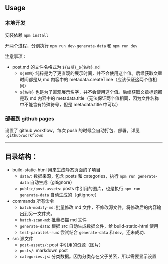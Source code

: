 ## Usage

### 本地开发

安装依赖 `npm install`

开两个进程，分别执行 `npm run dev-generate-data` 和 `npm run dev`

注意事项：
- post.md 的文件名格式为 `${日期}_${名称}.md`
  - `${日期}` 纯粹是为了更直观的展示时间，并不会使用这个值。后续获取文章时间都是从 md 内容中的 metadata.createTime（应该保证这两个值相同）
  - `${名称}` 也是为了直观展示名字，并不会使用这个值。后续获取文章标题都是取 md 内容中的 metadata.title（无法保证两个值相同，因为文件名称中不能含有特殊符号，但是 metadata.title 中可以）

### 部署到 github pages

设置了 github workflow。每次 push 的时候会自动打包、部署。详见 `.github/workflows`


---


## 目录结构：

- build-static-html 用来生成静态页面的子项目
  - `data/`: 数据来源，包含 posts 和 categories，执行 `npm run generate-data` 自动生成（gitignore）
  - `public/post-assets`: posts 中引用的图片，也是执行 `npm run generate-data` 自动生成的（gitignore）
- commands 所有命令
  - `batch-modify-md`: 批量修改 md 文件，不修改源文件，将修改后的内容输出到另一文件夹。
  - `batch-scan-md`: 批量扫描 md 文件
  - `generate-data`: 根据 src 自动生成数据文件，给 build-static-html 使用
  - `test-parallel-run`: 尝试结合 `generate-data` 和 `dev`，还未成功.
- src 源文件
  - `post-assets/`: post 中引用的资源（图片）
  - `posts/`: markdown post
  - `categories.js`: 分类数据。因为分类存在父子关系，所以需要显示设置
